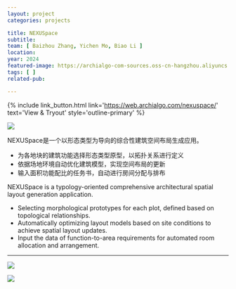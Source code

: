 ```yaml
---
layout: project
categories: projects

title: NEXUSpace
subtitle:
team: [ Baizhou Zhang, Yichen Mo, Biao Li ]
location:
year: 2024
featured-image: https://archialgo-com-sources.oss-cn-hangzhou.aliyuncs.com/images/nexuspace-interface-20240618.jpg
tags: [ ]
related-pub:

---
```


{% include link_button.html link='https://web.archialgo.com/nexuspace/' text='View & Tryout' style='outline-primary' %}

![](https://archialgo-com-sources.oss-cn-hangzhou.aliyuncs.com/images/nexuspace-interface-20240618.jpg)

NEXUSpace是一个以形态类型为导向的综合性建筑空间布局生成应用。

* 为各地块的建筑功能选择形态类型原型，以拓扑关系进行定义
* 依据场地环境自动优化建筑模型，实现空间布局的更新
* 输入面积功能配比的任务书，自动进行房间分配与排布

NEXUSpace is a typology-oriented comprehensive architectural spatial layout generation application.

* Selecting morphological prototypes for each plot, defined based on topological relationships.
* Automatically optimizing layout models based on site conditions to achieve spatial layout updates.
* Input the data of function-to-area requirements for automated room allocation and arrangement.

---

![](https://archialgo-com-sources.oss-cn-hangzhou.aliyuncs.com/images/nexuspace-wangyichen.jpg)

![](https://archialgo-com-sources.oss-cn-hangzhou.aliyuncs.com/images/nexuspace-zhuchangqing.jpg)
